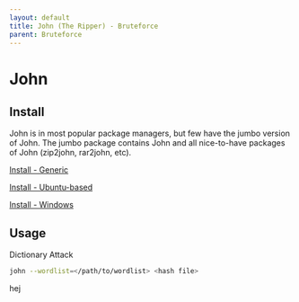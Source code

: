```yaml
---
layout: default
title: John (The Ripper) - Bruteforce 
parent: Bruteforce
---
```

# John 
## Install
John is in most popular package managers, but few have the jumbo version of John. 
The jumbo package contains John and all nice-to-have packages of John (zip2john, rar2john, etc). 

[Install - Generic](https://github.com/openwall/john/blob/bleeding-jumbo/doc/INSTALL)

[Install - Ubuntu-based](https://github.com/openwall/john/blob/bleeding-jumbo/doc/INSTALL-UBUNTU)

[Install - Windows](https://github.com/openwall/john/blob/bleeding-jumbo/doc/INSTALL-WINDOWS)

## Usage
Dictionary Attack 

``` bash
john --wordlist=</path/to/wordlist> <hash file>
```

hej


